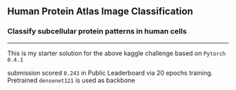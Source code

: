 ## Human Protein Atlas Image Classification
### Classify subcellular protein patterns in human cells
---
This is my starter solution for the above kaggle challenge based on
`Pytorch 0.4.1`

submission scored `0.243` in Public Leaderboard via 20 epochs training.
Pretrained `densenet121` is used as backbone